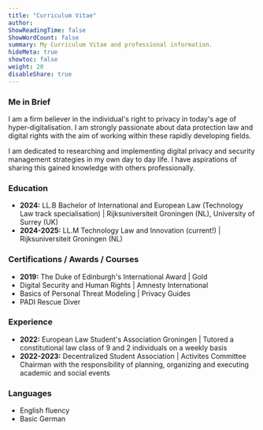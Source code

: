 ```yaml
---
title: "Curriculum Vitae"
author: 
ShowReadingTime: false
ShowWordCount: false
summary: My Curriculum Vitae and professional information.
hideMeta: true
showtoc: false
weight: 20
disableShare: true
---
```


### Me in Brief

I am a firm believer in the individual's right to privacy in today's age of hyper-digitalisation. I am strongly passionate about data protection law and digital rights with the aim of working within these rapidly developing fields. 

I am dedicated to researching and implementing digital privacy and security management strategies in my own day to day life. I have aspirations of sharing this gained knowledge with others professionally. 

### Education

- **2024:** LL.B Bachelor of International and European Law (Technology Law track specialisation) | Rijksuniversiteit Groningen (NL), University of Surrey (UK)
- **2024-2025:** LL.M Technology Law and Innovation (current!) | Rijksuniversiteit Groningen (NL)

### Certifications / Awards / Courses

- **2019:** The Duke of Edinburgh's International Award | Gold
- Digital Security and Human Rights | Amnesty International
- Basics of Personal Threat Modeling | Privacy Guides
- PADI Rescue Diver 

### Experience

- **2022:** European Law Student's Association Groningen | Tutored a constitutional law class of 9 and 2 individuals on a weekly basis
- **2022-2023:** Decentralized Student Association | Activites Committee Chairman with the responsibility of planning, organizing and executing academic and social events

### Languages

- English fluency
- Basic German